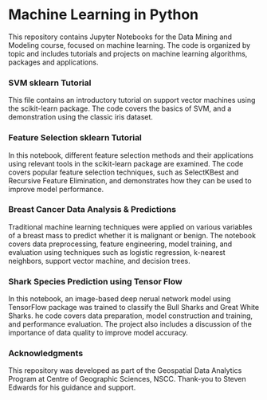 # Machine Learning in Python

This repository contains Jupyter Notebooks for the Data Mining and Modeling course, focused on machine learning. The code is organized by topic and includes tutorials and projects on machine learning algorithms, packages and applications.

### SVM sklearn Tutorial

This file contains an introductory tutorial on support vector machines using the scikit-learn package. The code covers the basics of SVM, and a demonstration using the classic iris dataset.

### Feature Selection sklearn Tutorial

In this notebook, different feature selection methods and their applications using relevant tools in the scikit-learn package are examined. The code covers popular feature selection techniques, such as SelectKBest and Recursive Feature Elimination, and demonstrates how they can be used to improve model performance. 

### Breast Cancer Data Analysis & Predictions

Traditional machine learning techniques were applied on various variables of a breast mass to predict whether it is malignant or benign. The notebook covers data preprocessing, feature engineering, model training, and evaluation using techniques such as logistic regression, k-nearest neighbors, support vector machine, and decision trees. 

### Shark Species Prediction using Tensor Flow

In this notebook, an image-based deep nerual network model using TensorFlow package was trained to classify the Bull Sharks and Great White Sharks. he code covers data preparation, model construction and training, and performance evaluation. The project also includes a discussion of the importance of data quality to improve model accuracy.


### Acknowledgments

This repository was developed as part of the Geospatial Data Analytics Program at Centre of Geographic Sciences, NSCC. Thank-you to Steven Edwards for his guidance and support.
